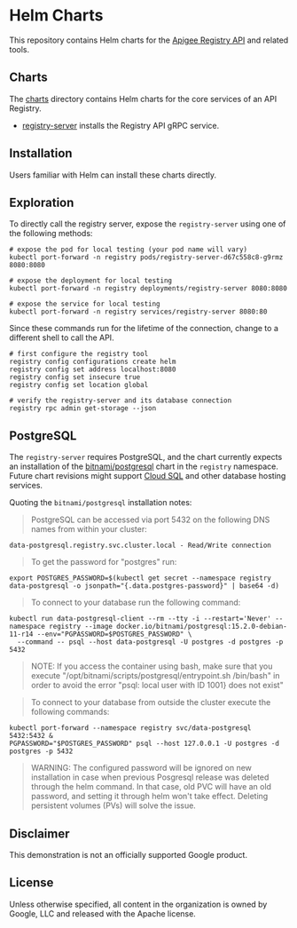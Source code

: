 # Helm Charts

This repository contains Helm charts for the
[Apigee Registry API](https://github.com/apigee/registry) and related tools.

## Charts

The [charts](/charts) directory contains Helm charts for the core services of an
API Registry.

- [registry-server](/charts/registry-server) installs the Registry API gRPC
  service.

## Installation

Users familiar with Helm can install these charts directly.

## Exploration

To directly call the registry server, expose the `registry-server` using one of
the following methods:

```
# expose the pod for local testing (your pod name will vary)
kubectl port-forward -n registry pods/registry-server-d67c558c8-g9rmz 8080:8080

# expose the deployment for local testing
kubectl port-forward -n registry deployments/registry-server 8080:8080

# expose the service for local testing
kubectl port-forward -n registry services/registry-server 8080:80
```

Since these commands run for the lifetime of the connection, change to a
different shell to call the API.

```
# first configure the registry tool
registry config configurations create helm
registry config set address localhost:8080
registry config set insecure true
registry config set location global

# verify the registry-server and its database connection
registry rpc admin get-storage --json
```

## PostgreSQL

The `registry-server` requires PostgreSQL, and the chart currently expects an
installation of the
[bitnami/postgresql](https://bitnami.com/stack/postgresql/helm) chart in the
`registry` namespace. Future chart revisions might support
[Cloud SQL](https://cloud.google.com/sql) and other database hosting services.

Quoting the `bitnami/postgresql` installation notes:

> PostgreSQL can be accessed via port 5432 on the following DNS names from
> within your cluster:

    data-postgresql.registry.svc.cluster.local - Read/Write connection

> To get the password for "postgres" run:

    export POSTGRES_PASSWORD=$(kubectl get secret --namespace registry data-postgresql -o jsonpath="{.data.postgres-password}" | base64 -d)

> To connect to your database run the following command:

    kubectl run data-postgresql-client --rm --tty -i --restart='Never' --namespace registry --image docker.io/bitnami/postgresql:15.2.0-debian-11-r14 --env="PGPASSWORD=$POSTGRES_PASSWORD" \
      --command -- psql --host data-postgresql -U postgres -d postgres -p 5432

> NOTE: If you access the container using bash, make sure that you execute
> "/opt/bitnami/scripts/postgresql/entrypoint.sh /bin/bash" in order to avoid
> the error "psql: local user with ID 1001} does not exist"

> To connect to your database from outside the cluster execute the following
> commands:

    kubectl port-forward --namespace registry svc/data-postgresql 5432:5432 &
    PGPASSWORD="$POSTGRES_PASSWORD" psql --host 127.0.0.1 -U postgres -d postgres -p 5432

> WARNING: The configured password will be ignored on new installation in case
> when previous Posgresql release was deleted through the helm command. In that
> case, old PVC will have an old password, and setting it through helm won't
> take effect. Deleting persistent volumes (PVs) will solve the issue.

## Disclaimer

This demonstration is not an officially supported Google product.

## License

Unless otherwise specified, all content in the organization is owned by Google,
LLC and released with the Apache license.
